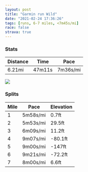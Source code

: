 ```yaml
---
layout: post
title: "Garmin run Wild"
date: "2021-02-24 17:36:26"
tags: [runs, 6-7 miles, <7m45s/mi]
race: false
strava: true
---
```


### Stats

| Distance | Time | Pace |
|----------|------|------|
|6.21mi|47m11s|7m36s/mi|

<img src='https://maps.googleapis.com/maps/api/staticmap?maptype=roadmap&path=enc:civwFnuqbMEI?KFWCEf@ZDJRo@DM@SJ_@XOHAEO`@s@ta@lGnObEnLxCfJrBdi@xFeBg@gCULOQESRv@Da@[l@_CPY}`@a@AMwS_GwB[e@[iBoBu@SkIoKwAsB{AaBwAiAc@i@`BoFgIwF}@C{BOgAoAiGgIQy@Ag@N]LSFO@[c@_AeAEa@@m@OWUGA[W]c@[[s@SgF}Do@ECEG_@Eo@Be@^kB?o@uL{VWYi@mB{FuG]c@A{@}BoC]k@YcAISu@yAg@kAg@}@a@c@mAo@_@[e@o@w@a@OG[UOQSI[Ke@c@m@[_Ai@g@k@_Ak@{AwAKYoAkBKYK_ANcCFIJe@DoAYwAq@mB]m@UY]i@EGk@[_Au@m@}@e@y@GURGOc@^U\Vt@^sAaBaBvAEz@PPNHIKS_@RADEGm@?Ke@gCc@{AKu@KQ}BDaAC[Mw@i@OC[MqADm@_@qBSWUo@Q}@Ec`AxpABEORICMRm@|@VLFNBb@CJI\U\MNg@lAOl@h@t@p@t@`@TfBnBRZZv@Vv@^t@N`@NNz@xAj@t@NHd@Nf@Hf@AjAMz@Cb@Gt@Ev@Dz@Rb@VRV`@v@\rBTXZn@Z\b@T`BhAb@JdAd@vAb@bAb@\Tb@RhA`ArAjBz@hBTZRt@h@h@T`@ZVp@t@`@LDHl@d@`AZX@JDLLVP^l@@\DTf@zA?RIVYTMl@C`@DMRXTb@BLFFZJXDRNLBHMJAb@\t@Pj@F\I\@Ct@JLTN\Hh@JXBX@Z`@l@VXDd@?DPAHn@Rv@H^XB\NPXDNF^ARCLh@FFdAR\BN\\D^Ej@FFPLJ`Ah@@b@TR@DVVPJnAXFFPd@r@f@p@\NCFGF?PHX^XHTXd@zABDZBh@\Xp@XZFD`@Hr@j@J@ZAd@Oh@bBf@DBh@`@VpA^lBr@ZIA@X@T`@PRTNXFXVJ^?DN`@T?O@_@h@EXC^mDdLYJi@BKNK\C`AFh@PRVDO?d@EhA\TVRJXFb@BZJNTVPNb@TZ|@ILFL\@VW~AK\Kx@IPWp@e@x@BX&key=AIzaSyC1MId7bFpkLXNAaYhBSTb8jLyiSqzbDtM&size=800x800&markers=color:yellow|label:S|40.7517,-73.9876&markers=color:green|label:F|40.75596000000002,-73.99653000000002'>

### Splits

| Mile | Pace | Elevation |
|------|------|-----------|
|1|5m58s/mi|0.7ft|
|2|5m53s/mi|29.5ft|
|3|6m09s/mi|11.2ft|
|4|9m07s/mi|-80.1ft|
|5|9m00s/mi|-147ft|
|6|9m21s/mi|-72.2ft|
|7|8m00s/mi|6.6ft|
